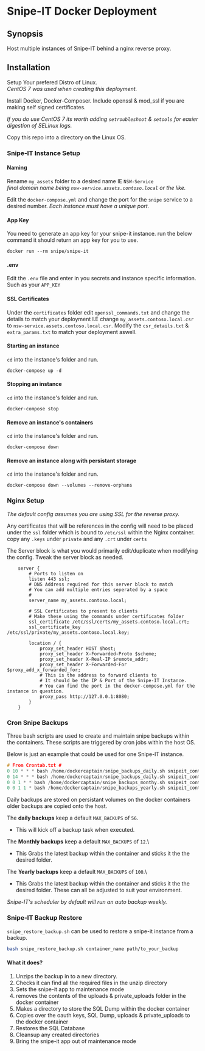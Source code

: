 # Snipe-IT Docker Deployment
## Synopsis
Host multiple instances of Snipe-IT behind a nginx reverse proxy.

## Installation

Setup Your prefered Distro of Linux.\
_CentOS 7 was used when creating this deployment._

Install Docker, Docker-Composer. Include openssl & mod_ssl if you are making self signed certificates. 

_If you do use CentOS 7 its worth adding `setroubleshoot` & `setools` for easier digestion of SELinux logs._

Copy this repo into a directory on the Linux OS.

### Snipe-IT Instance Setup
#### Naming
Rename `my_assets` folder to a desired name IE `NSW-Service`\
_final domain name being `nsw-service.assets.contoso.local` or the like._

Edit the `docker-compose.yml` and change the port for the `snipe` service to a desired number. _Each instance must have a unique port._

#### App Key

You need to generate an app key for your snipe-it instance. run the below command it should return an app key for you to use.

```shell
docker run --rm snipe/snipe-it
```
#### .env
Edit the `.env` file and enter in you secrets and instance specific information. Such as your `APP_KEY`


#### SSL Certificates

Under the `certificates` folder edit `openssl_commands.txt` and change the details to match your deployment I.E change `my_assets.contoso.local.csr` to `nsw-service.assets.contoso.local.csr`. Modify the `csr_details.txt` & `extra_params.txt` to match your deployment aswell.

#### Starting an instance

`cd` into the instance's folder and run.

```shell
docker-compose up -d
```
#### Stopping an instance

`cd` into the instance's folder and run.

```shell
docker-compose stop
```

#### Remove an instance's containers

`cd` into the instance's folder and run.

```shell
docker-compose down
```

#### Remove an instance along with persistant storage

`cd` into the instance's folder and run.

```shell
docker-compose down --volumes --remove-orphans
```

### Nginx Setup

_The default config assumes you are using SSL for the reverse proxy._

Any certificates that will be references in the config will need to be placed under the `ssl` folder which is bound to `/etc/ssl` within the Nginx container. copy any `.keys` under `private` and any `.crt` under `certs`

The Server block is what you would primarily edit/duplicate when modifying the config. Tweak the server block as needed.

~~~nginx
	server {
        # Ports to listen on
		listen 443 ssl;
        # DNS Address required for this server block to match
        # You can add multiple entries seperated by a space
        #
		server_name my_assets.contoso.local;

        # SSL Certificates to present to clients
        # Make these using the commands under certificates folder
		ssl_certificate /etc/ssl/certs/my_assets.contoso.local.crt;
		ssl_certificate_key /etc/ssl/private/my_assets.contoso.local.key;

		location / {
			proxy_set_header HOST $host;
			proxy_set_header X-Forwarded-Proto $scheme;
			proxy_set_header X-Real-IP $remote_addr;
			proxy_set_header X-Forwarded-For $proxy_add_x_forwarded_for;
            # This is the address to forward clients to
            # It should be the IP & Port of the Snipe-IT Instance.
            # You can find the port in the docker-compose.yml for the instance in question.
			proxy_pass http://127.0.0.1:8080;
		}
	}	
~~~

### Cron Snipe Backups

Three bash scripts are used to create and maintain snipe backups within the containers. These scripts are triggered by cron jobs within the host OS.



Below is just an example that could be used for one Snipe-IT instance.

```c
# From Crontab.txt #
0 10 * * * bash /home/dockercaptain/snipe_backups_daily.sh snipeit_container_name # Backup 10am
0 14 * * * bash /home/dockercaptain/snipe_backups_daily.sh snipeit_container_name # Backup pm
0 0 1 * * bash /home/dockercaptain/snipe_backups_monthy.sh snipeit_container_name ...Path.../my_assets/backups/monthly/ # Backup monthly
0 0 1 1 * bash /home/dockercaptain/snipe_backups_yearly.sh snipeit_container_name ...Path.../my_assets/backups/yearly/ # Backup yearly

```
Daily backups are stored on persistant volumes on the docker containers older backups are copied onto the host.

The **daily backups** keep a default `MAX_BACKUPS` of `56`.
 * This will kick off a backup task when executed.

The **Monthly backups** keep a default `MAX_BACKUPS` of `12`.\
 * This Grabs the latest backup within the container and sticks it the the desired folder.

The **Yearly backups** keep a default `MAX_BACKUPS` of `100`.\
 * This Grabs the latest backup within the container and sticks it the the    desired folder.
These can all be adjusted to suit your environment.

_Snipe-IT's scheduler by default will run an auto backup weekly._

### Snipe-IT Backup Restore

`snipe_restore_backup.sh` can be used to restore a snipe-it instance from a backup.
```bash
bash snipe_restore_backup.sh container_name path/to_your_backup
```
#### What it does?
1. Unzips the backup in to a new directory.
2. Checks it can find all the required files in the  unzip directory
3. Sets the snipe-it app to maintenance mode
4. removes the contents of the uploads & private_uploads folder in the docker container
5. Makes a directory to store the SQL Dump within the docker container
6. Copies over the oauth keys, SQL Dump, uploads & private_uploads to the docker container
7. Restores the SQL Database
8. Cleansup any created directories
9. Bring the snipe-it app out of maintenance mode





